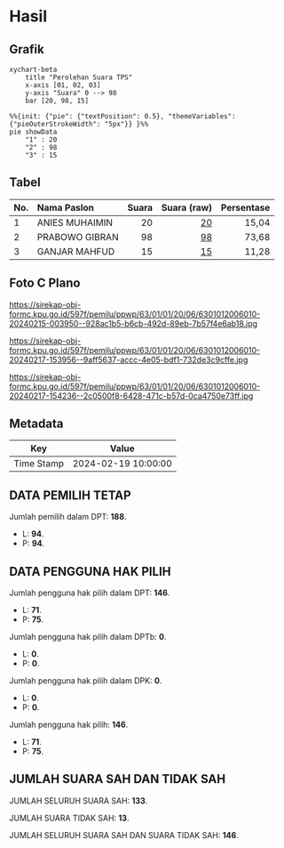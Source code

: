 # Hasil

## Grafik

```mermaid
xychart-beta
    title "Perolehan Suara TPS"
    x-axis [01, 02, 03]
    y-axis "Suara" 0 --> 98
    bar [20, 98, 15]
```

```mermaid
%%{init: {"pie": {"textPosition": 0.5}, "themeVariables": {"pieOuterStrokeWidth": "5px"}} }%%
pie showData
    "1" : 20
    "2" : 98
    "3" : 15
```

## Tabel

| No. | Nama Paslon    | Suara | Suara (raw) | Persentase |
|:--- |:-------------- | -----:| -----------:| ----------:|
| 1   | ANIES MUHAIMIN | 20    | [20][p-1]   | 15,04      |
| 2   | PRABOWO GIBRAN | 98    | [98][p-2]   | 73,68      |
| 3   | GANJAR MAHFUD  | 15    | [15][p-3]   | 11,28      |


[p-1]: https://github.com/gigit-pemilu/pemilu-2024/blob/main/pilpres/hitung-suara/sub/63-kalimantan-selatan/sub/01-tanah-laut/sub/01-takisung/sub/2006-benua-tengah/sub/010-tps/sub/paslon-1.txt
[p-2]: https://github.com/gigit-pemilu/pemilu-2024/blob/main/pilpres/hitung-suara/sub/63-kalimantan-selatan/sub/01-tanah-laut/sub/01-takisung/sub/2006-benua-tengah/sub/010-tps/sub/paslon-2.txt
[p-3]: https://github.com/gigit-pemilu/pemilu-2024/blob/main/pilpres/hitung-suara/sub/63-kalimantan-selatan/sub/01-tanah-laut/sub/01-takisung/sub/2006-benua-tengah/sub/010-tps/sub/paslon-3.txt

## Foto C Plano

https://sirekap-obj-formc.kpu.go.id/597f/pemilu/ppwp/63/01/01/20/06/6301012006010-20240215-003950--928ac1b5-b6cb-492d-89eb-7b57f4e6ab18.jpg

https://sirekap-obj-formc.kpu.go.id/597f/pemilu/ppwp/63/01/01/20/06/6301012006010-20240217-153956--9aff5637-accc-4e05-bdf1-732de3c9cffe.jpg

https://sirekap-obj-formc.kpu.go.id/597f/pemilu/ppwp/63/01/01/20/06/6301012006010-20240217-154236--2c0500f8-6428-471c-b57d-0ca4750e73ff.jpg


## Metadata

| Key        | Value               |
| ---------- | ------------------- |
| Time Stamp | 2024-02-19 10:00:00 |


## DATA PEMILIH TETAP

Jumlah pemilih dalam DPT: **188**.
 * L: **94**.
 * P: **94**.

## DATA PENGGUNA HAK PILIH

Jumlah pengguna hak pilih dalam DPT: **146**.
 * L: **71**.
 * P: **75**.

Jumlah pengguna hak pilih dalam DPTb: **0**.
 * L: **0**.
 * P: **0**.

Jumlah pengguna hak pilih dalam DPK: **0**.
 * L: **0**.
 * P: **0**.

Jumlah pengguna hak pilih: **146**.
 * L: **71**.
 * P: **75**.

## JUMLAH SUARA SAH DAN TIDAK SAH

JUMLAH SELURUH SUARA SAH: **133**.

JUMLAH SUARA TIDAK SAH: **13**.

JUMLAH SELURUH SUARA SAH DAN SUARA TIDAK SAH: **146**.


